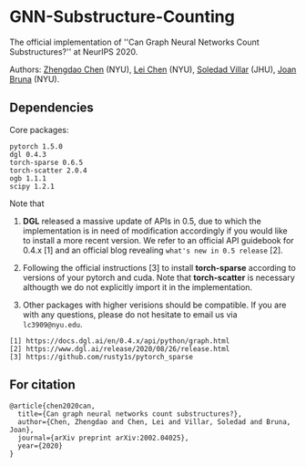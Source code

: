 # GNN-Substructure-Counting

The official implementation of ''Can Graph Neural Networks Count Substructures?'' at NeurIPS 2020.

Authors: [Zhengdao Chen](https://cims.nyu.edu/~chenzh/) (NYU), [Lei Chen](https://leichen2018.github.io) (NYU), [Soledad Villar](https://cims.nyu.edu/~villar/) (JHU), [Joan Bruna](https://cims.nyu.edu/~bruna/) (NYU).

## Dependencies

Core packages:
```
pytorch 1.5.0
dgl 0.4.3
torch-sparse 0.6.5
torch-scatter 2.0.4
ogb 1.1.1
scipy 1.2.1
```
Note that

1) **DGL** released a massive update of APIs in 0.5, due to which the implementation is in need of modification accordingly if you would like to install a more recent version. We refer to an official API guidebook for 0.4.x [1] and an official blog revealing ``what's new in 0.5 release`` [2].

2) Following the official instructions [3] to install **torch-sparse** according to versions of your pytorch and cuda. Note that **torch-scatter** is necessary althougth we do not explicitly import it in the implementation.

3) Other packages with higher verisions should be compatible. If you are with any questions, please do not hesitate to email us via ``lc3909@nyu.edu``.

```
[1] https://docs.dgl.ai/en/0.4.x/api/python/graph.html
[2] https://www.dgl.ai/release/2020/08/26/release.html
[3] https://github.com/rusty1s/pytorch_sparse
```

## For citation
```
@article{chen2020can,
  title={Can graph neural networks count substructures?},
  author={Chen, Zhengdao and Chen, Lei and Villar, Soledad and Bruna, Joan},
  journal={arXiv preprint arXiv:2002.04025},
  year={2020}
}
```
